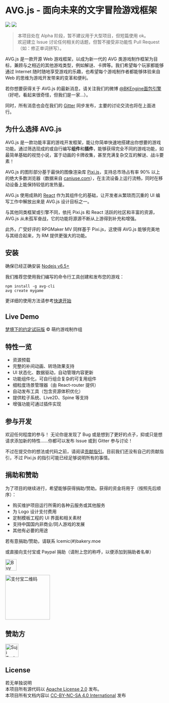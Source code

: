 # AVG.js - 面向未来的文字冒险游戏框架

![](https://img.shields.io/badge/version-Setsumi-blue.svg?style=flat) ![](https://img.shields.io/npm/v/avg-core.svg?style=flat)

> 本项目处在 Alpha 阶段，暂不建议用于大型项目，但短篇使用 ok。  
> 欢迎建立 Issue 讨论任何相关的话题，但暂不接受非功能性 Pull Request（如：修正单词拼写）。

AVG.js 是一款开源 Web 游戏框架，以成为新一代的 AVG 类游戏制作框架为目标，兼顾与之相近的其他游戏类型，例如解谜、卡牌等。我们希望每个玩家都能够通过 Internet 随时随地享受游戏的乐趣，也希望每个游戏制作者都能够体验来自 Web 的思维为游戏开发带来的变革和便利。

若你想要获得关于 AVG.js 的最新消息，请关注我们的微博 [@BKEngine面包引擎](http://weibo.com/bakerymoe) （好吧，看起来很奇怪，但我们是一家…）。

同时，所有消息也会在我们的 [Gitter](https://gitter.im/AVG-js) 同步发布，主要的讨论交流也将在上面进行。

## 为什么选择 AVG.js

AVG.js 是一款功能丰富的游戏开发框架，能让你简单快速地搭建出你想要的游戏功能。通过筛选现成的或自行编写**组件**和**插件**，能够获得完全不同的游戏功能，如最简单基础的视觉小说，富于动画的卡牌收集，甚至充满复杂交互的解谜、战斗要素！

AVG.js 的图形部分基于最快的图像渲染库 [Pixi.js](https://github.com/pixijs/pixi.js)，支持总市场占有率 90% 以上的绝大多数浏览器（数据来自 [caniuse.com](caniuse.com)），在主流设备上运行流畅，同时在移动设备上能保持较低的发热量。

AVG.js 使用成熟的 [React](https://facebook.github.io/react/) 作为其组件化的基础，让开发者从繁琐而沉重的 UI 编写工作中解放出来是 AVG.js 设计目标之一。

与其他同类框架或引擎不同，依托 Pixi.js 和 React 活跃的社区和丰富的资源，AVG.js 从未孤军奋战，它的功能将源源不断从上游得到补充和增强。

此外，广受好评的 RPGMaker MV 同样基于 Pixi.js，这使得 AVG.js 能够完美地与其结合起来，为 RM 提供更强大的功能。

## 安装

确保已经正确安装 [Nodejs v6.5+](https://nodejs.org)

我们推荐您使用我们编写的命令行工具创建和发布您的游戏：

```shell
npm install -g avg-cli
avg create mygame
```

更详细的使用方法请参考[快速开始](zh/quick_start.md)

## Live Demo

[梦境下的约定试玩版](https://demo.avgjs.org) © 萌约游戏制作组

## 特性一览

- 资源预载
- 完整的补间动画、转场效果支持
- UI 状态化、数据驱动，自动管理内容更新
- 功能组件化，可自行组合复杂的可复用组件
- 细粒度场景管理器（由 React-router 提供）
- 自动发布工具（包含资源体积优化）
- 提供粒子系统、Live2D、Spine 等支持
- 增强功能可通过插件实现

## 参与开发

欢迎任何程度的参与！
无论你是发现了 Bug 或是想到了更好的点子，抑或只是想请求添加新的特性……你都可以发布 Issue 或到 Gitter 参与讨论！

不过在提交你的想法或代码之前，请阅读[贡献指引](https://github.com/pixijs/pixi.js/blob/master/CONTRIBUTING.md)。目前我们还没有自己的贡献指引，不过 Pixi.js 的指引可能已经足够说明所有的事情。

## 捐助和赞助

为了项目的继续进行，希望能够获得捐助/赞助。获得的资金将用于（按照先后顺序）：
- 购买维护项目运行所需的各种云服务或其他服务
- 为 Logo 设计支付费用
- 定制模板工程的 UI 界面和相关素材
- 支持中国国内非商业/同人游戏的发展
- 其他有必要的用途

若有意捐助/赞助，请联系 Icemic(#)bakery.moe

或直接向支付宝或 Paypal 捐助（请附上您的称呼，以便添加到捐助者名单）

<a href='https://ko-fi.com/A742BTX' target='_blank'><img height='36' style='border:0px;height:36px;' src='https://az743702.vo.msecnd.net/cdn/kofi4.png?v=0' border='0' alt='Buy Me a Coffee at ko-fi.com' /></a>

<img height='142' style='border:0px;height:142px;' src='https://cloud.githubusercontent.com/assets/837432/19645521/a71da460-9a27-11e6-9605-aed9e251dd7a.png' border='0' alt='支付宝二维码' />

## 赞助方

<a href="http://www.sujitech.com/" target="_blank"><img height='42' style='border:0px;height:42px;' src='https://cloud.githubusercontent.com/assets/837432/25371554/f19d25b6-29c3-11e7-996b-ea05e7e59382.png' border='0' alt='Suji Tech' /></a>

## License

若无单独说明  
本项目所有源代码以 [Apache License 2.0](https://www.apache.org/licenses/LICENSE-2.0.html) 发布。  
本项目所有文档内容以 [CC-BY-NC-SA 4.0 International](https://creativecommons.org/licenses/by-nc-sa/4.0/) 发布






